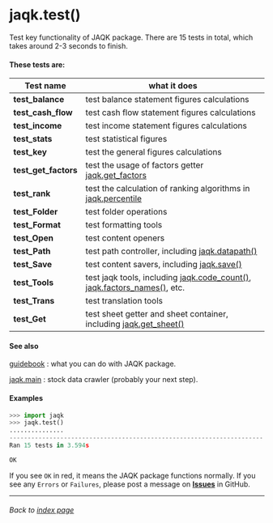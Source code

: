# jaqk.test()

Test key functionality of JAQK package. There are 15 tests in total, which takes around 2-3 seconds to finish.


#### These tests are:

Test name | what it does
--------- | ------------
**test_balance** | test balance statement figures calculations
**test_cash_flow** | test cash flow statement figures calculations
**test_income** | test income statement figures calculations
**test_stats** | test statistical figures
**test_key** | test the general figures calculations
**test_get_factors** | test the usage of factors getter [jaqk.get_factors]()
**test_rank** | test the calculation of ranking algorithms in [jaqk.percentile]()
**test_Folder** | test folder operations
**test_Format** | test formatting tools
**test_Open** | test content openers
**test_Path** | test path controller, including [jaqk.datapath()](../operations/jaqk.datapath.md)
**test_Save** | test content savers, including [jaqk.save()]()
**test_Tools** | test jaqk tools, including [jaqk.code_count()](), [jaqk.factors_names()](), etc.
**test_Trans** | test translation tools
**test_Get** | test sheet getter and sheet container, including [jaqk.get_sheet()]()


#### See also

[guidebook](guidebook.md) : what you can do with JAQK package.

[jaqk.main](../data-collection/jaqk.main.md) : stock data crawler (probably your next step).


#### Examples

```python
>>> import jaqk
>>> jaqk.test()
...............
----------------------------------------------------------------------
Ran 15 tests in 3.594s

OK
```

If you see `OK` in red, it means the JAQK package functions normally. If you see any `Errors` or `Failures`, 
please post a message on **[Issues](https://github.com/Haannbboo/JAQK/issues/new)** in GitHub.

----

###### Back to [index page](../index.md)